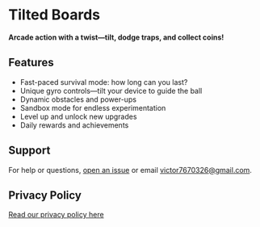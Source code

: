 # Tilted Boards

**Arcade action with a twist—tilt, dodge traps, and collect coins!**

## Features
- Fast-paced survival mode: how long can you last?
- Unique gyro controls—tilt your device to guide the ball
- Dynamic obstacles and power-ups
- Sandbox mode for endless experimentation
- Level up and unlock new upgrades
- Daily rewards and achievements

## Support
For help or questions, [open an issue](https://github.com/VictoryCATiii3/Tilted_Boards/issues) or email victor7670326@gmail.com.

## Privacy Policy
[Read our privacy policy here](https://github.com/VictoryCATiii3/Tilted_Boards/blob/main/PRIVACY.md)
